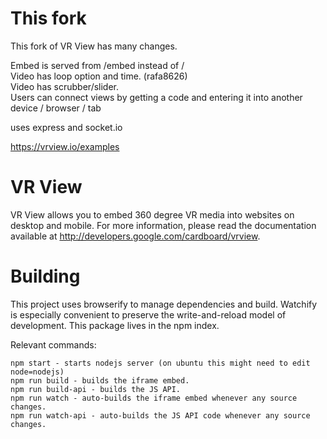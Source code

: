 This fork
==========
This fork of VR View has many changes.

Embed is served from /embed instead of / <br />
Video has loop option and time. (rafa8626) <br />
Video has scrubber/slider. <br />
Users can connect views by getting a code and entering it into another device / browser / tab<br />

uses express and socket.io

<https://vrview.io/examples>

VR View
=======

VR View allows you to embed 360 degree VR media into websites on desktop and
mobile. For more information, please read the documentation available at
<http://developers.google.com/cardboard/vrview>.

# Building

This project uses browserify to manage dependencies and build.  Watchify is
especially convenient to preserve the write-and-reload model of development.
This package lives in the npm index.

Relevant commands:

    npm start - starts nodejs server (on ubuntu this might need to edit node=nodejs)
    npm run build - builds the iframe embed.
    npm run build-api - builds the JS API.
    npm run watch - auto-builds the iframe embed whenever any source changes.
    npm run watch-api - auto-builds the JS API code whenever any source changes.

